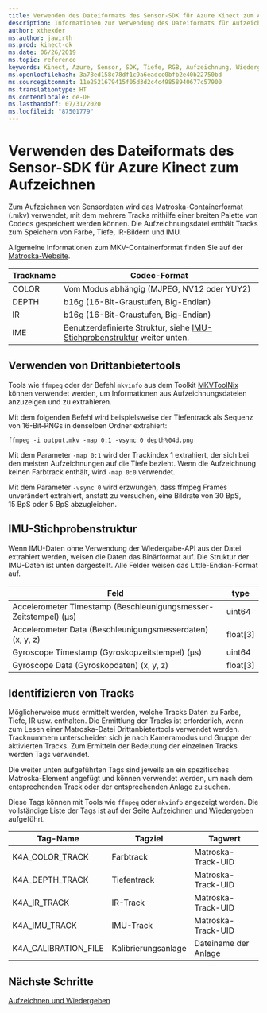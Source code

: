 ```yaml
---
title: Verwenden des Dateiformats des Sensor-SDK für Azure Kinect zum Aufzeichnen
description: Informationen zur Verwendung des Dateiformats für Aufzeichnungen des Sensor-SDK für Azure Kinect.
author: xthexder
ms.author: jawirth
ms.prod: kinect-dk
ms.date: 06/26/2019
ms.topic: reference
keywords: Kinect, Azure, Sensor, SDK, Tiefe, RGB, Aufzeichnung, Wiedergabe, Matroska, MKV
ms.openlocfilehash: 3a78ed158c78df1c9a6eadcc0bfb2e40b22750bd
ms.sourcegitcommit: 11e2521679415f05d3d2c4c49858940677c57900
ms.translationtype: HT
ms.contentlocale: de-DE
ms.lasthandoff: 07/31/2020
ms.locfileid: "87501779"
---
```

# <a name="use-azure-kinect-sensor-sdk-to-record-file-format"></a>Verwenden des Dateiformats des Sensor-SDK für Azure Kinect zum Aufzeichnen

Zum Aufzeichnen von Sensordaten wird das Matroska-Containerformat (.mkv) verwendet, mit dem mehrere Tracks mithilfe einer breiten Palette von Codecs gespeichert werden können. Die Aufzeichnungsdatei enthält Tracks zum Speichern von Farbe, Tiefe, IR-Bildern und IMU.

Allgemeine Informationen zum MKV-Containerformat finden Sie auf der [Matroska-Website](https://www.matroska.org/index.html).

| Trackname | Codec-Format                          |
|------------|---------------------------------------|
| COLOR      | Vom Modus abhängig (MJPEG, NV12 oder YUY2) |
| DEPTH      | b16g (16-Bit-Graustufen, Big-Endian)   |
| IR         | b16g (16-Bit-Graustufen, Big-Endian)   |
| IME        | Benutzerdefinierte Struktur, siehe [IMU-Stichprobenstruktur](record-file-format.md#imu-sample-structure) weiter unten. |

## <a name="using-third-party-tools"></a>Verwenden von Drittanbietertools

Tools wie `ffmpeg` oder der Befehl `mkvinfo` aus dem Toolkit [MKVToolNix](https://mkvtoolnix.download/) können verwendet werden, um Informationen aus Aufzeichnungsdateien anzuzeigen und zu extrahieren.

Mit dem folgenden Befehl wird beispielsweise der Tiefentrack als Sequenz von 16-Bit-PNGs in denselben Ordner extrahiert:

```
ffmpeg -i output.mkv -map 0:1 -vsync 0 depth%04d.png
```

Mit dem Parameter `-map 0:1` wird der Trackindex 1 extrahiert, der sich bei den meisten Aufzeichnungen auf die Tiefe bezieht. Wenn die Aufzeichnung keinen Farbtrack enthält, wird `-map 0:0` verwendet.

Mit dem Parameter `-vsync 0` wird erzwungen, dass ffmpeg Frames unverändert extrahiert, anstatt zu versuchen, eine Bildrate von 30 BpS, 15 BpS oder 5 BpS abzugleichen.

## <a name="imu-sample-structure"></a>IMU-Stichprobenstruktur

Wenn IMU-Daten ohne Verwendung der Wiedergabe-API aus der Datei extrahiert werden, weisen die Daten das Binärformat auf.
Die Struktur der IMU-Daten ist unten dargestellt. Alle Felder weisen das Little-Endian-Format auf.

| Feld                        | type     |
|------------------------------|----------|
| Accelerometer Timestamp (Beschleunigungsmesser-Zeitstempel) (µs) | uint64   |
| Accelerometer Data (Beschleunigungsmesserdaten) (x, y, z) | float[3] |
| Gyroscope Timestamp (Gyroskopzeitstempel) (µs)     | uint64   |
| Gyroscope Data (Gyroskopdaten) (x, y, z)     | float[3] |

## <a name="identifying-tracks"></a>Identifizieren von Tracks

Möglicherweise muss ermittelt werden, welche Tracks Daten zu Farbe, Tiefe, IR usw. enthalten. Die Ermittlung der Tracks ist erforderlich, wenn zum Lesen einer Matroska-Datei Drittanbietertools verwendet werden.
Tracknummern unterscheiden sich je nach Kameramodus und Gruppe der aktivierten Tracks. Zum Ermitteln der Bedeutung der einzelnen Tracks werden Tags verwendet.

Die weiter unten aufgeführten Tags sind jeweils an ein spezifisches Matroska-Element angefügt und können verwendet werden, um nach dem entsprechenden Track oder der entsprechenden Anlage zu suchen.

Diese Tags können mit Tools wie `ffmpeg` oder `mkvinfo` angezeigt werden.
Die vollständige Liste der Tags ist auf der Seite [Aufzeichnen und Wiedergeben](record-playback-api.md) aufgeführt.

| Tag-Name             | Tagziel             | Tagwert             |
|----------------------|------------------------|-----------------------|
| K4A_COLOR_TRACK      | Farbtrack            | Matroska-Track-UID    |
| K4A_DEPTH_TRACK      | Tiefentrack            | Matroska-Track-UID    |
| K4A_IR_TRACK         | IR-Track               | Matroska-Track-UID    |
| K4A_IMU_TRACK        | IMU-Track              | Matroska-Track-UID    |
| K4A_CALIBRATION_FILE | Kalibrierungsanlage | Dateiname der Anlage   |

## <a name="next-steps"></a>Nächste Schritte

[Aufzeichnen und Wiedergeben](record-playback-api.md)
